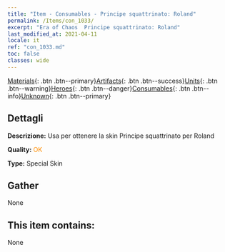 ```yaml
---
title: "Item - Consumables - Principe squattrinato: Roland"
permalink: /Items/con_1033/
excerpt: "Era of Chaos  Principe squattrinato: Roland"
last_modified_at: 2021-04-11
locale: it
ref: "con_1033.md"
toc: false
classes: wide
---
```

 [Materials](/it/Items/){: .btn .btn--primary}[Artifacts](/it/Items/Artifacts/){: .btn .btn--success}[Units](/it/Items/Units/){: .btn .btn--warning}[Heroes](/it/Items/Heroes/){: .btn .btn--danger}[Consumables](/it/Items/Consumables/){: .btn .btn--info}[Unknown](/it/Items/Unknown/){: .btn .btn--primary}

## Dettagli
 **Descrizione:** Usa per ottenere la skin Principe squattrinato per Roland

 **Quality:** <span style="color: #FF8C00">OK</span>

 **Type:** Special Skin

## Gather

  None

## This item contains:

  None

